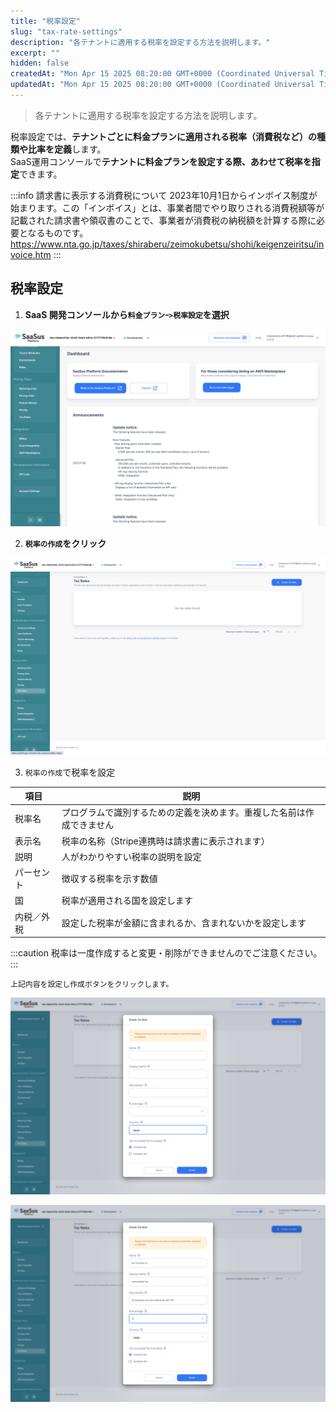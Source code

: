 ```yaml
---
title: "税率設定"
slug: "tax-rate-settings"
description: "各テナントに適用する税率を設定する方法を説明します。"
excerpt: ""
hidden: false
createdAt: "Mon Apr 15 2025 08:20:00 GMT+0000 (Coordinated Universal Time)"
updatedAt: "Mon Apr 15 2025 08:20:00 GMT+0000 (Coordinated Universal Time)"
---
```


> 各テナントに適用する税率を設定する方法を説明します。

税率設定では、**テナントごとに料金プランに適用される税率（消費税など）の種類や比率を定義**します。  
SaaS運用コンソールで**テナントに料金プランを設定する際、あわせて税率を指定**できます。

:::info
請求書に表示する消費税について
2023年10月1日からインボイス制度が始まります。この「インボイス」とは、事業者間でやり取りされる消費税額等が記載された請求書や領収書のことで、事業者が消費税の納税額を計算する際に必要となるものです。  
<a href="https://www.nta.go.jp/taxes/shiraberu/zeimokubetsu/shohi/keigenzeiritsu/invoice.htm" target="_blank">https\://www.nta.go.jp/taxes/shiraberu/zeimokubetsu/shohi/keigenzeiritsu/invoice.htm</a>
:::

## 税率設定

1. **SaaS 開発コンソールから`料金プランｰ>税率設定`を選択**

![tax-rates-1](/ja/img/part-4/pricing-and-billing/tax-rate-settings/tax-rates-1.png)

2. **`税率の作成`をクリック**

![tax-rates-2](/ja/img/part-4/pricing-and-billing/tax-rate-settings/tax-rates-2.png)

3. `税率の作成`で税率を設定

| 項目         | 説明                                                         |
|--------------|-------------------------------------------------------------|
| 税率名        | プログラムで識別するための定義を決めます。重複した名前は作成できません  |
| 表示名        | 税率の名称（Stripe連携時は請求書に表示されます）                   |
| 説明         | 人がわかりやすい税率の説明を設定                                  |
| パーセント    | 徴収する税率を示す数値                                          |
| 国           | 税率が適用される国を設定します                                   |
| 内税／外税    | 設定した税率が金額に含まれるか、含まれないかを設定します              |

   :::caution
   税率は一度作成すると変更・削除ができませんのでご注意ください。
   :::

    上記内容を設定し作成ボタンをクリックします。

![tax-rates-3](/ja/img/part-4/pricing-and-billing/tax-rate-settings/tax-rates-3.png)

![tax-rates-4](/ja/img/part-4/pricing-and-billing/tax-rate-settings/tax-rates-4.png)